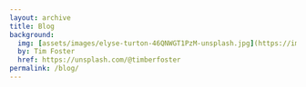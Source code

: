 ```yaml
---
layout: archive
title: Blog
background:
  img: [assets/images/elyse-turton-46QNWGT1PzM-unsplash.jpg](https://images.unsplash.com/photo-1566991301456-bcff683ec3a6?ixlib=rb-4.0.3&ixid=M3wxMjA3fDB8MHxwaG90by1wYWdlfHx8fGVufDB8fHx8fA%3D%3D&auto=format&fit=crop&w=1170&q=80)
  by: Tim Foster
  href: https://unsplash.com/@timberfoster
permalink: /blog/
---
```

